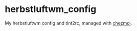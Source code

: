 # herbstluftwm_config
My herbstluftwm config and tint2rc, managed with [chezmoi](https://github.com/twpayne/chezmoi).
